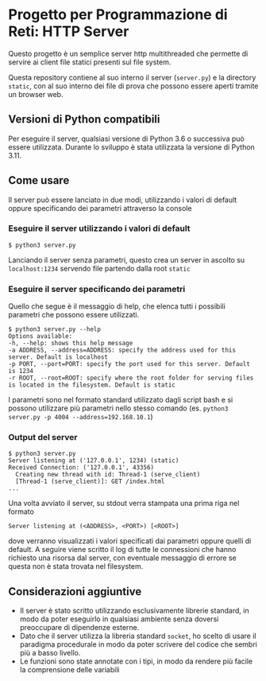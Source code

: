 # Progetto per Programmazione di Reti: HTTP Server
Questo progetto è un semplice server http multithreaded che permette di servire ai client file statici presenti sul file system.

Questa repository contiene al suo interno il server (`server.py`) e la directory `static`, con al suo interno dei file di prova che possono essere aperti tramite un browser web.

## Versioni di Python compatibili

Per eseguire il server, qualsiasi versione di Python 3.6 o successiva può essere utilizzata.
Durante lo sviluppo è stata utilizzata la versione di Python 3.11.

## Come usare
Il server può essere lanciato in due modi, utilizzando i valori di default oppure specificando dei parametri attraverso la console

### Eseguire il server utilizzando i valori di default
```
$ python3 server.py
```
Lanciando il server senza parametri, questo crea un server in ascolto su `localhost:1234` servendo file partendo dalla root `static`

### Eseguire il server specificando dei parametri
Quello che segue è il messaggio di help, che elenca tutti i possibili parametri che possono essere utilizzati.
```
$ python3 server.py --help
Options available:
-h, --help: shows this help message
-a ADDRESS, --address=ADDRESS: specify the address used for this server. Default is localhost
-p PORT, --port=PORT: specify the port used for this server. Default is 1234
-r ROOT, --root=ROOT: specify where the root folder for serving files is located in the filesystem. Default is static
```
I parametri sono nel formato standard utilizzato dagli script bash e si possono utilizzare più parametri nello stesso comando (es. `python3 server.py -p 4004 --address=192.168.10.1`)

### Output del server
```
$ python3 server.py
Server listening at ('127.0.0.1', 1234) (static)
Received Connection: ('127.0.0.1', 43356)
  Creating new thread with id: Thread-1 (serve_client)
  [Thread-1 (serve_client)]: GET /index.html
...
```

Una volta avviato il server, su stdout verra stampata una prima riga nel formato
```
Server listening at (<ADDRESS>, <PORT>) [<ROOT>]
```
dove verranno visualizzati i valori specificati dai parametri oppure quelli di default.
A seguire viene scritto il log di tutte le connessioni che hanno richiesto una risorsa dal server, con eventuale messaggio di errore se questa non è stata trovata nel filesystem.

## Considerazioni aggiuntive
- Il server è stato scritto utilizzando esclusivamente librerie standard, in modo da poter eseguirlo in qualsiasi ambiente senza doversi preoccupare di dipendenze esterne.
- Dato che il server utilizza la libreria standard `socket`, ho scelto di usare il paradigma procedurale in modo da poter scrivere del codice che sembri più a basso livello.
- Le funzioni sono state annotate con i tipi, in modo da rendere più facile la comprensione delle variabili
